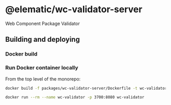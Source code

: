 # @elematic/wc-validator-server

Web Component Package Validator

## Building and deploying

### Docker build

### Run Docker container locally

From the top level of the monorepo:

```sh
docker build -f packages/wc-validator-server/Dockerfile -t wc-validator .
```

```sh
docker run --rm --name wc-validator -p 3700:8080 wc-validator
```
